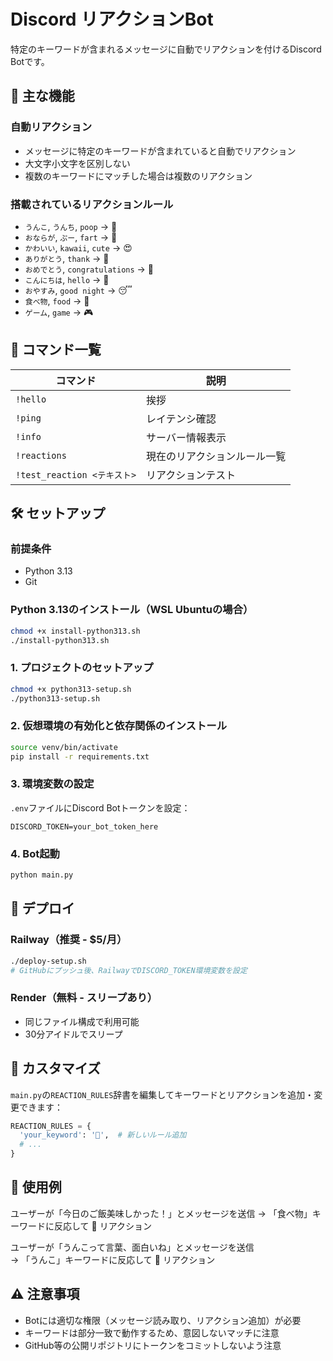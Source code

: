 # Discord リアクションBot

特定のキーワードが含まれるメッセージに自動でリアクションを付けるDiscord Botです。

## 🎯 主な機能

### 自動リアクション
- メッセージに特定のキーワードが含まれていると自動でリアクション
- 大文字小文字を区別しない
- 複数のキーワードにマッチした場合は複数のリアクション

### 搭載されているリアクションルール
- `うんこ`, `うんち`, `poop` → 💩
- `おならが`, `ぷー`, `fart` → 💨
- `かわいい`, `kawaii`, `cute` → 😍
- `ありがとう`, `thank` → 🙏
- `おめでとう`, `congratulations` → 🎉
- `こんにちは`, `hello` → 👋
- `おやすみ`, `good night` → 😴
- `食べ物`, `food` → 🍕
- `ゲーム`, `game` → 🎮

## 🤖 コマンド一覧

| コマンド | 説明 |
|---------|------|
| `!hello` | 挨拶 |
| `!ping` | レイテンシ確認 |
| `!info` | サーバー情報表示 |
| `!reactions` | 現在のリアクションルール一覧 |
| `!test_reaction <テキスト>` | リアクションテスト |

## 🛠️ セットアップ

### 前提条件
- Python 3.13
- Git

### Python 3.13のインストール（WSL Ubuntuの場合）
```bash
chmod +x install-python313.sh
./install-python313.sh
```

### 1. プロジェクトのセットアップ
```bash
chmod +x python313-setup.sh
./python313-setup.sh
```

### 2. 仮想環境の有効化と依存関係のインストール
```bash
source venv/bin/activate
pip install -r requirements.txt
```

### 3. 環境変数の設定
`.env`ファイルにDiscord Botトークンを設定：
```
DISCORD_TOKEN=your_bot_token_here
```

### 4. Bot起動
```bash
python main.py
```

## 🚀 デプロイ

### Railway（推奨 - $5/月）
```bash
./deploy-setup.sh
# GitHubにプッシュ後、RailwayでDISCORD_TOKEN環境変数を設定
```

### Render（無料 - スリープあり）
- 同じファイル構成で利用可能
- 30分アイドルでスリープ

## 🔧 カスタマイズ

`main.py`の`REACTION_RULES`辞書を編集してキーワードとリアクションを追加・変更できます：

```python
REACTION_RULES = {
  'your_keyword': '🎯',  # 新しいルール追加
  # ...
}
```

## 📝 使用例

ユーザーが「今日のご飯美味しかった！」とメッセージを送信
→ 「食べ物」キーワードに反応して 🍕 リアクション

ユーザーが「うんこって言葉、面白いね」とメッセージを送信  
→ 「うんこ」キーワードに反応して 💩 リアクション

## ⚠️ 注意事項

- Botには適切な権限（メッセージ読み取り、リアクション追加）が必要
- キーワードは部分一致で動作するため、意図しないマッチに注意
- GitHub等の公開リポジトリにトークンをコミットしないよう注意